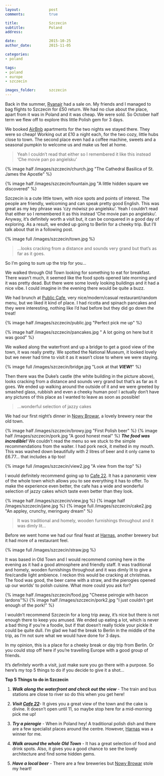 ```yaml
---
layout:				post
comments: 			true

title:				Szczecin
subtitle:			Poland
address:

date:				2015-10-25
author_date:		2015-11-05

categories:
- poland

tags:			
- poland
- europe
- szczecin

images_folder:		szczecin
---
```


Back in the summer, [Ryanair](https://beta.ryanair.com/gb/en/) had a sale on. My friends and I managed to bag flights to Szczecin for £50 return. We had no clue about the place, apart from it was in Poland and it was cheap. We were sold. So October half term we flew off to explore this little Polish gem for 3 days.

We booked [AirBnb](www.airbnb.co.uk/c/cgummer1) apartments for the two nights we stayed there. They were so cheap! Working out at £10 a night each, for the two cozy, little hubs close to town. The second place even had a coffee machine, sweets and a seasonal pumpkin to welcome us and make us feel at home.

> Yeah I couldn’t read that either so I remembered it like this instead ‘Che movie pan po angielsku’

{% image half /images/szczecin/church.jpg "The Cathedral Basilica of St. James the Apostle" %}

{% image half /images/szczecin/fountain.jpg "A little hidden square we discovered" %}

Szczecin is a cute little town, with nice spots and points of interest. The people are friendly, welcoming and can speak pretty good English. This was great as my key phrase was ‘czy mówisz po angielsku’. Yeah I couldn’t read that either so I remembered it as this instead ‘Che movie pan po angielsku’. Anyway, it’s definitely worth a visit but, it can be conquered in a good day of exploring. As a result, we ended up going to Berlin for a cheeky trip. But I’ll talk about that in a following post.

 {% image full /images/szczecin/town.jpg %}

> ...looks cracking from a distance and sounds very grand but that’s as far as it goes.

So I’m going to sum up the trip for you…

We walked through Old Town looking for something to eat for breakfast. There wasn’t much, it seemed like the food spots opened late morning and it was pretty dead. But there were some lovely looking buildings and it had a nice vibe. I could imagine in the evening there would be quite a buzz.

We had brunch at [Public Cafe](https://www.facebook.com/PublicCafePodzamcze/), very nice/modern/casual restaurant/random menu, but we liked it kind of place. I had ricotta and spinach pancakes and they were interesting, nothing like I’d had before but they did go down the treat!

{% image half /images/szczecin/public.jpg "Perfect pick me up" %}

{% image half /images/szczecin/pancakes.jpg " A lot going on here but it was good" %}

We walked along the waterfront and up a bridge to get a good view of the town, it was really pretty. We spotted the National Museum, it looked lovely but we never had time to visit it as it wasn’t close to where we were staying.

{% image full /images/szczecin/bridge.jpg "Look at that ***VIEW!***" %}

Then there was the Duke’s castle (the white building in the picture above), looks cracking from a distance and sounds very grand but that’s as far as it goes. We ended up walking around the outside of it and we were greeted by smashed glass, rubbish and even a cheeky human poo! I actually don’t have any pictures of this place as I wanted to leave as soon as possible!

> ...wonderful selection of jazzy cakes

We had our first night’s dinner in [Nowy Browar](http://nowybrowar.pl/), a lovely brewery near the old town.

{% image half /images/szczecin/browy.jpg "First Polish beer" %}
{% image half /images/szczecin/pork.jpg "A good honest meal" %}
***The food was incredible!*** We couldn’t read the menu so we stuck to the simple recommendations from the waiter. I had pork neck, it melted in my mouth. This was washed down beautifully with 2 litres of beer and it only came to £6.77… that includes a tip too!

{% image full /images/szczecin/view2.jpg "A view from the top" %}

I would definitely recommend going up to [Cafe 22](https://cafe22.pl/en/). It has a panoramic view of the whole town which allows you to see everything it has to offer. To make the experience even better, the cafe has a wide and wonderful selection of jazzy cakes which taste even better than they look.

{% image half /images/szczecin/view.jpg %}
{% image half /images/szczecin/jane.jpg %}
{% image full /images/szczecin/cake2.jpg "An appley, crunchy, meringuey dream"  %}

>  It was traditional and homely, wooden furnishings throughout and it was dimly lit...

Before we went home we had our final feast at [Harnas](http://www.restauracjaharnas.pl/), another brewery but it had more of a restaurant feel.

{% image full /images/szczecin/straw.jpg %}

It was based in Old Town and I would recommend coming here in the evening as it had a good atmosphere and friendly staff. It was traditional and homely, wooden furnishings throughout and it was dimly lit to give a fire/candle light ambience. I reckon this would be cracking at christmas. The food was good, the beer came with a straw, and the pierogies opened up our worlds’ to polish cuisine. What more could you ask for?

{% image half /images/szczecin/food.jpg "Cheese peirogie with bacon lardons"%}
{% image half /images/szczecin/pork2.jpg "I just couldn’t get enough of the pork!" %}

I wouldn’t recommend Szczecin for a long trip away, it’s nice but there is not enough there to keep you amused. We ended up eating a lot, which is never a bad thing if you’re a foodie, but if that doesn’t really tickle your pickle it could be quite dull. I’m glad we had the break to Berlin in the middle of the trip, as I’m not sure what we would have done for 3 days.

In my opinion, this is a place for a cheeky break or day trip from Berlin. Or you could stop off here if you’re travelling Europe with a good group of friends.

It’s definitely worth a visit, just make sure you go there with a purpose. So here’s my top 5 things to do if you decide to give it a shot...

**Top 5 Things to do in Szczecin**


1. ***Walk along the waterfront and check out the view*** - The train and bus stations are close to river so do this when you get here!

2. ***Visit [Cafe 22](https://cafe22.pl/en/)***- It gives you a great view of the town and the cake is divine. It doesn’t open until 11, so maybe stop here for a mid-morning pick me up!

3. ***Try a pierogie*** - When in Poland hey! A traditional polish dish and there are a few specialist places around the centre. However, [Harnas](http://www.restauracjaharnas.pl/) was a winner for me.

4. ***Walk around the whole Old Town*** - It has a great selection of food and drink spots. Also, it gives you a good chance to see the lovely architecture and find some hidden gems.

5. ***Have a local beer*** - There are a few breweries but [Nowy Browar](http://nowybrowar.pl/) stole my heart!
